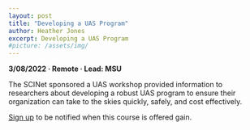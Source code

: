 ```yaml
---
layout: post
title: "Developing a UAS Program"
author: Heather Jones
excerpt: Developing a UAS Program
#picture: /assets/img/
---
```


**3/08/2022 &middot;   Remote   &middot;   Lead: MSU**   

The SCINet sponsored a UAS workshop provided information to researchers about developing a robust UAS program to ensure their organization can take to the skies quickly, safely, and cost effectively.

[Sign up](https://forms.office.com/g/tVtE8wEgAt) to be notified when this course is offered gain.
